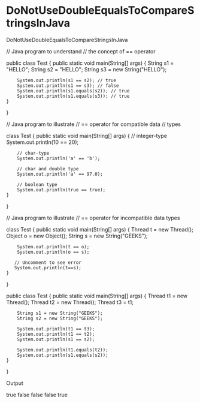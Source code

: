 # DoNotUseDoubleEqualsToCompareStringsInJava
DoNotUseDoubleEqualsToCompareStringsInJava

// Java program to understand
// the concept of == operator
 
public class Test {
    public static void main(String[] args)
    {
        String s1 = "HELLO";
        String s2 = "HELLO";
        String s3 =  new String("HELLO");
 
        System.out.println(s1 == s2); // true
        System.out.println(s1 == s3); // false
        System.out.println(s1.equals(s2)); // true
        System.out.println(s1.equals(s3)); // true
    }
}


// Java program to illustrate
// == operator for compatible data
// types
 
class Test {
    public static void main(String[] args)
    {
        // integer-type
        System.out.println(10 == 20);
 
        // char-type
        System.out.println('a' == 'b');
 
        // char and double type
        System.out.println('a' == 97.0);
 
        // boolean type
        System.out.println(true == true);
    }
}


// Java program to illustrate
// == operator for incompatible data types
 
class Test {
    public static void main(String[] args)
    {
        Thread t = new Thread();
        Object o = new Object();
        String s = new String("GEEKS");
 
        System.out.println(t == o);
        System.out.println(o == s);
 
       // Uncomment to see error
       System.out.println(t==s);
    }
}


public class Test {
    public static void main(String[] args)
    {
        Thread t1 = new Thread();
        Thread t2 = new Thread();
        Thread t3 = t1;
 
        String s1 = new String("GEEKS");
        String s2 = new String("GEEKS");
 
        System.out.println(t1 == t3);
        System.out.println(t1 == t2);
        System.out.println(s1 == s2);
 
        System.out.println(t1.equals(t2));
        System.out.println(s1.equals(s2));
    }
}

 
 
Output

true
false
false
false
true
